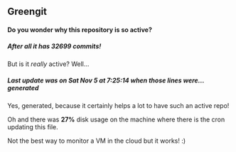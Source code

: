 ## Greengit

#### Do you wonder why this repository is so active?

##### After all it has 32699 commits!

But is it *really* active? Well...

##### Last update was on Sat Nov 5 at 7:25:14 when those lines were... generated

Yes, generated, because it certainly helps a lot to have such an active repo!

Oh and there was **27%** disk usage on the machine
where there is the cron updating this file.

Not the best way to monitor a VM in the cloud but it works! :)
